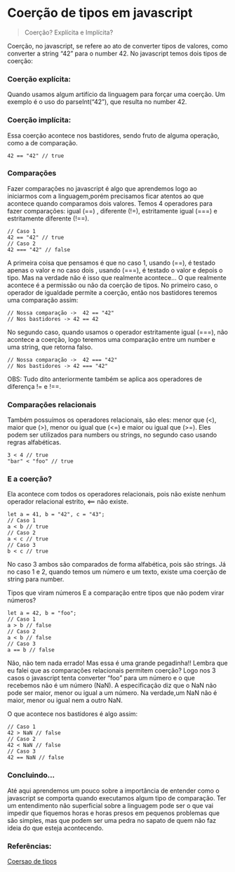 
# Coerção de tipos em javascript

> Coerção? Explícita e Implícita?

Coerção, no javascript, se refere ao ato de converter tipos de valores, como converter a string “42” para o number 42. No javascript temos dois tipos de coerção:

### Coerção explícita: 
Quando usamos algum artifício da linguagem para forçar uma coerção. Um exemplo é o uso do parseInt(“42”), que resulta no number 42.

### Coerção implícita: 
Essa coerção acontece nos bastidores, sendo fruto de alguma operação, como a de comparação.
```
42 == "42" // true
```

### Comparações

Fazer comparações no javascript é algo que aprendemos logo ao iniciarmos com a linguagem,porém precisamos ficar atentos ao que acontece quando comparamos dois valores.
Temos 4 operadores para fazer comparações: igual (==) , diferente (!=), estritamente igual (===) e estritamente diferente (!==).
```
// Caso 1
42 == "42" // true 
// Caso 2
42 === "42" // false
```

A primeira coisa que pensamos é que no caso 1, usando (==), é testado apenas o valor e no caso dois , usando (===), é testado o valor e depois o tipo. Mas na verdade não é isso que realmente acontece… O que realmente acontece é a permissão ou não da coerção de tipos. No primeiro caso, o operador de igualdade permite a coerção, então nos bastidores teremos uma comparação assim:
```
// Nossa comparação ->  42 == "42"
// Nos bastidores -> 42 == 42
```

No segundo caso, quando usamos o operador estritamente igual (===), não acontece a coerção, logo teremos uma comparação entre um number e uma string, que retorna falso.
```
// Nossa comparação ->  42 === "42"
// Nos bastidores -> 42 === "42"
```
OBS: Tudo dito anteriormente também se aplica aos operadores de diferença != e !==.


### Comparações relacionais
Também possuímos os operadores relacionais, são eles: menor que (<), maior que (>), menor ou igual que (<=) e maior ou igual que (>=). Eles podem ser utilizados para numbers ou strings, no segundo caso usando regras alfabéticas.
```
3 < 4 // true
"bar" < "foo" // true
```

### E a coerção?
Ela acontece com todos os operadores relacionais, pois não existe nenhum operador relacional estrito, <== não existe.
```
let a = 41, b = "42", c = "43";
// Caso 1 
a < b // true 
// Caso 2 
a < c // true 
// Caso 3 
b < c // true
```
No caso 3 ambos são comparados de forma alfabética, pois são strings. Já no caso 1 e 2, quando temos um número e um texto, existe uma coerção de string para number.

Tipos que viram números
E a comparação entre tipos que não podem virar números?
```
let a = 42, b = "foo";
// Caso 1
a > b // false 
// Caso 2
a < b // false 
// Caso 3
a == b // false
```
Não, não tem nada errado! 
Mas essa é uma grande pegadinha!!
Lembra que eu falei que as comparações relacionais permitem coerção? Logo nos 3 casos o javascript tenta converter “foo” para um número e o que recebemos não é um número (NaN).
A especificação diz que o NaN não pode ser maior, menor ou igual a um número. Na verdade,um NaN não é maior, menor ou igual nem a outro NaN.

O que acontece nos bastidores é algo assim:
```
// Caso 1
42 > NaN // false
// Caso 2
42 < NaN // false
// Caso 3
42 == NaN // false
```

### Concluindo…
Até aqui aprendemos um pouco sobre a importância de entender como o javascript se comporta quando executamos algum tipo de comparação. Ter um entendimento não superficial sobre a linguagem pode ser o que vai impedir que fiquemos horas e horas presos em pequenos problemas que são simples, mas que podem ser uma pedra no sapato de quem não faz ideia do que esteja acontecendo.

### Referências:
[Coersao de tipos](https://crisgon.github.io/posts/Coercao-de-tipos-javascript/)


